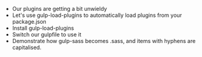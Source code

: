 * Our plugins are getting a bit unwieldy
* Let's use gulp-load-plugins to automatically load plugins from your package.json
* Install gulp-load-plugins
* Switch our gulpfile to use it
* Demonstrate how gulp-sass becomes .sass, and items with hyphens are capitalised.